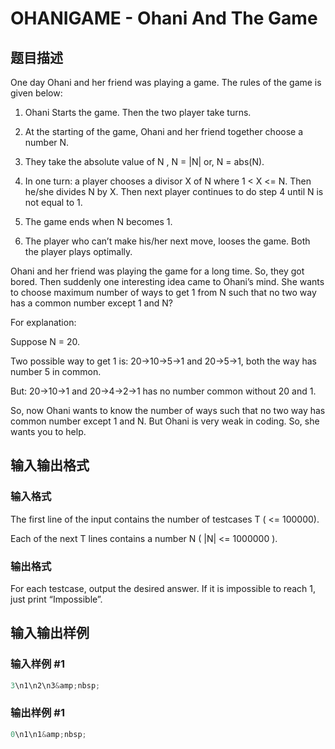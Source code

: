 # OHANIGAME - Ohani And The Game

## 题目描述

One day Ohani and her friend was playing a game. The rules of the game is given below:

1. Ohani Starts the game. Then the two player take turns.

2. At the starting of the game, Ohani and her friend together choose a number N.

3. They take the absolute value of N , N = |N| or, N = abs(N).

4. In one turn: a player chooses a divisor X of N where 1 < X <= N. Then he/she divides N by X. Then next player continues to do step 4 until N is not equal to 1.

5. The game ends when N becomes 1.

6. The player who can’t make his/her next move, looses the game. Both the player plays optimally.

Ohani and her friend was playing the game for a long time. So, they got bored. Then suddenly one interesting idea came to Ohani’s mind. She wants to choose maximum number of ways to get 1 from N such that no two way has a common number except 1 and N?

For explanation:

Suppose N = 20.

Two possible way to get 1 is: 20->10->5->1 and 20->5->1, both the way has number 5 in common.

But: 20->10->1 and 20->4->2->1 has no number common without 20 and 1.

So, now Ohani wants to know the number of ways such that no two way has common number except 1 and N. But Ohani is very weak in coding. So, she wants you to help.

## 输入输出格式

### 输入格式

The first line of the input contains the number of testcases T ( <= 100000).

Each of the next T lines contains a number N ( |N| <= 1000000 ).

### 输出格式

For each testcase, output the desired answer. If it is impossible to reach 1, just print “Impossible”.

## 输入输出样例

### 输入样例 #1

```cpp
3\n1\n2\n3&amp;nbsp;
```


### 输出样例 #1

```cpp
0\n1\n1&amp;nbsp;
```


